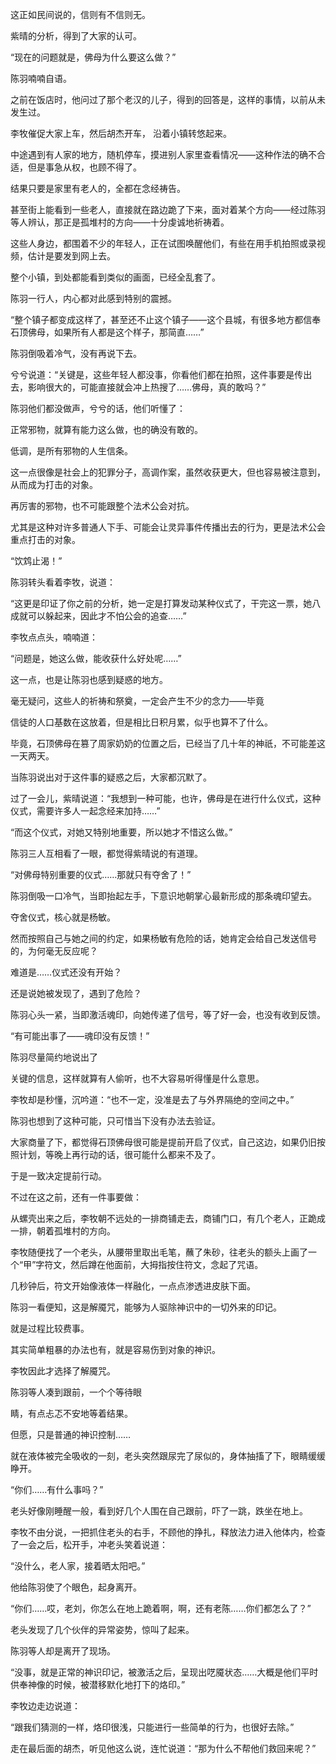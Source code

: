 这正如民间说的，信则有不信则无。

紫晴的分析，得到了大家的认可。

“现在的问题就是，佛母为什么要这么做？”

陈羽喃喃自语。

之前在饭店时，他问过了那个老汉的儿子，得到的回答是，这样的事情，以前从未发生过。

李牧催促大家上车，然后胡杰开车， 沿着小镇转悠起来。

中途遇到有人家的地方，随机停车，摸进别人家里查看情况——这种作法的确不合适，但是事急从权，也顾不得了。

结果只要是家里有老人的，全都在念经祷告。

甚至街上能看到一些老人，直接就在路边跪了下来，面对着某个方向——经过陈羽等人辨认，那正是孤堆村的方向——十分虔诚地祈祷着。

这些人身边，都围着不少的年轻人，正在试图唤醒他们，有些在用手机拍照或录视频，估计是要发到网上去。

整个小镇，到处都能看到类似的画面，已经全乱套了。

陈羽一行人，内心都对此感到特别的震撼。

“整个镇子都变成这样了，甚至还不止这个镇子——这个县城，有很多地方都信奉石顶佛母，如果所有人都是这个样子，那简直……”

陈羽倒吸着冷气，没有再说下去。

兮兮说道：“关键是，这些年轻人都没事，你看他们都在拍照，这件事要是传出去，影响很大的，可能直接就会冲上热搜了……佛母，真的敢吗？”

陈羽他们都没做声，兮兮的话，他们听懂了：

正常邪物，就算有能力这么做，也的确没有敢的。

低调，是所有邪物的人生信条。

这一点很像是社会上的犯罪分子，高调作案，虽然收获更大，但也容易被注意到，从而成为打击的对象。

再厉害的邪物，也不可能跟整个法术公会对抗。

尤其是这种对许多普通人下手、可能会让灵异事件传播出去的行为，更是法术公会重点打击的对象。

“饮鸩止渴！”

陈羽转头看着李牧，说道：

“这更是印证了你之前的分析，她一定是打算发动某种仪式了，干完这一票，她八成就可以躲起来，因此才不怕公会的追查……”

李牧点点头，喃喃道：

“问题是，她这么做，能收获什么好处呢……”

这一点，也是让陈羽也感到疑惑的地方。

毫无疑问，这些人的祈祷和祭奠，一定会产生不少的念力——毕竟

信徒的人口基数在这放着，但是相比日积月累，似乎也算不了什么。

毕竟，石顶佛母在篡了周家奶奶的位置之后，已经当了几十年的神祇，不可能差这一天两天。

当陈羽说出对于这件事的疑惑之后，大家都沉默了。

过了一会儿，紫晴说道：“我想到一种可能，也许，佛母是在进行什么仪式，这种仪式，需要许多人一起念经来加持……”

“而这个仪式，对她又特别地重要，所以她才不惜这么做。”

陈羽三人互相看了一眼，都觉得紫晴说的有道理。

“对佛母特别重要的仪式……那就只有夺舍了！”

陈羽倒吸一口冷气，当即抬起左手，下意识地朝掌心最新形成的那条魂印望去。

夺舍仪式，核心就是杨敏。

然而按照自己与她之间的约定，如果杨敏有危险的话，她肯定会给自己发送信号的，为何毫无反应呢？

难道是……仪式还没有开始？

还是说她被发现了，遇到了危险？

陈羽心头一紧，当即激活魂印，向她传递了信号，等了好一会，也没有收到反馈。

“有可能出事了——魂印没有反馈！”

陈羽尽量简约地说出了

关键的信息，这样就算有人偷听，也不大容易听得懂是什么意思。

李牧却是秒懂，沉吟道：“也不一定，没准是去了与外界隔绝的空间之中。”

陈羽也想到了这种可能，只可惜当下没有办法去验证。

大家商量了下，都觉得石顶佛母很可能是提前开启了仪式，自己这边，如果仍旧按照计划，等晚上再行动的话，很可能什么都来不及了。

于是一致决定提前行动。

不过在这之前，还有一件事要做：

从螺壳出来之后，李牧朝不远处的一排商铺走去，商铺门口，有几个老人，正跪成一排，朝着孤堆村的方向。

李牧随便找了一个老头，从腰带里取出毛笔，蘸了朱砂，往老头的额头上画了一个“甲”字符文，然后蹲在他面前，大拇指按住符文，念起了咒语。

几秒钟后，符文开始像液体一样融化，一点点渗透进皮肤下面。

陈羽一看便知，这是解魇咒，能够为人驱除神识中的一切外来的印记。

就是过程比较费事。

其实简单粗暴的办法也有，就是容易伤到对象的神识。

李牧因此才选择了解魇咒。

陈羽等人凑到跟前，一个个等待眼

睛，有点忐忑不安地等着结果。

但愿，只是普通的神识控制……

就在液体被完全吸收的一刻，老头突然跟尿完了尿似的，身体抽搐了下，眼睛缓缓睁开。

“你们……有什么事吗？”

老头好像刚睡醒一般，看到好几个人围在自己跟前，吓了一跳，跌坐在地上。

李牧不由分说，一把抓住老头的右手，不顾他的挣扎，释放法力进入他体内，检查了一会之后，松开手，冲老头笑着说道：

“没什么，老人家，接着晒太阳吧。”

他给陈羽使了个眼色，起身离开。

“你们……哎，老刘，你怎么在地上跪着啊，啊，还有老陈……你们都怎么了？”

老头发现了几个伙伴的异常姿势，惊叫了起来。

陈羽等人却是离开了现场。

“没事，就是正常的神识印记，被激活之后，呈现出呓魇状态……大概是他们平时供奉神像的时候，被潜移默化地打下的烙印。”

李牧边走边说道：

“跟我们猜测的一样，烙印很浅，只能进行一些简单的行为，也很好去除。”

走在最后面的胡杰，听见他这么说，连忙说道：“那为什么不帮他们救回来呢？”
